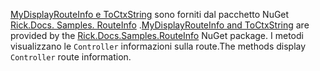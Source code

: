 <span data-ttu-id="1fbf7-101">[MyDisplayRouteInfo e ToCtxString](https://github.com/Rick-Anderson/RouteInfo/blob/master/Microsoft.Docs.Samples.RouteInfo/ControllerContextExtensions.cs) sono forniti dal pacchetto NuGet [Rick.Docs. Samples. RouteInfo](https://www.nuget.org/packages/Rick.Docs.Samples.RouteInfo) .</span><span class="sxs-lookup"><span data-stu-id="1fbf7-101">[MyDisplayRouteInfo and ToCtxString](https://github.com/Rick-Anderson/RouteInfo/blob/master/Microsoft.Docs.Samples.RouteInfo/ControllerContextExtensions.cs) are provided by the [Rick.Docs.Samples.RouteInfo](https://www.nuget.org/packages/Rick.Docs.Samples.RouteInfo) NuGet package.</span></span> <span data-ttu-id="1fbf7-102">I metodi visualizzano le `Controller` informazioni sulla route.</span><span class="sxs-lookup"><span data-stu-id="1fbf7-102">The methods display `Controller` route information.</span></span>